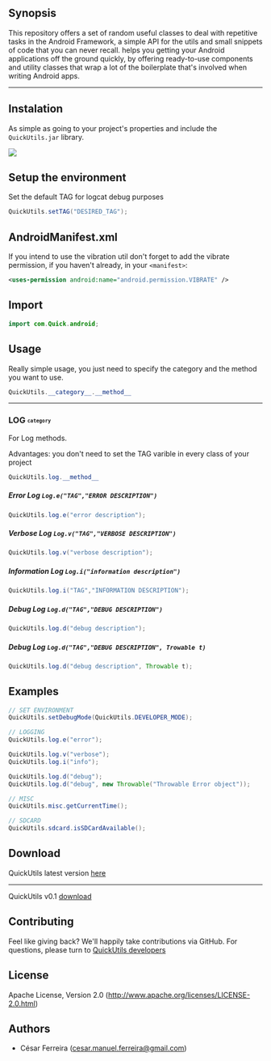 ## Synopsis

This repository offers a set of random useful classes to deal with repetitive tasks in the Android Framework, a simple API for the utils and small snippets of code that you can never recall.
 helps you getting your Android applications off the ground quickly, by offering ready-to-use components and utility classes that wrap a lot of the boilerplate that's involved when writing Android apps.


-----

## Instalation
As simple as going to your project's properties and include the `QuickUtils.jar` library.

 ![](http://developer.android.com/images/developing/adt-props-libRef.png)



## Setup the environment
Set the default TAG for logcat debug purposes

```java
QuickUtils.setTAG("DESIRED_TAG");
```

AndroidManifest.xml
-------------------

If you intend to use the vibration util don't forget to add the vibrate permission, if you haven't already, in your `<manifest>`:

```xml
<uses-permission android:name="android.permission.VIBRATE" />   
```

Import
------
```java
import com.Quick.android;
```


## Usage
Really simple usage, you just need to specify the category and the method you want to use.

```java
QuickUtils.__category__.__method__
```
-------------------
### LOG <sub><sup>`category`</sup></sub>
For Log methods.

Advantages: 
  you don't need to set the TAG varible in every class of your project

```java
QuickUtils.log.__method__
```


##### Error Log `Log.e("TAG","ERROR DESCRIPTION")`

```java
QuickUtils.log.e("error description");
```

##### Verbose Log `Log.v("TAG","VERBOSE DESCRIPTION")`

```java
QuickUtils.log.v("verbose description");
```

##### Information Log `Log.i("information description")`

```java
QuickUtils.log.i("TAG","INFORMATION DESCRIPTION");
```

##### Debug Log `Log.d("TAG","DEBUG DESCRIPTION")`

```java
QuickUtils.log.d("debug description");
```

##### Debug Log `Log.d("TAG","DEBUG DESCRIPTION", Trowable t)`

```java
QuickUtils.log.d("debug description", Throwable t);
```

## Examples


```java
// SET ENVIRONMENT
QuickUtils.setDebugMode(QuickUtils.DEVELOPER_MODE);

// LOGGING
QuickUtils.log.e("error");

QuickUtils.log.v("verbose");
QuickUtils.log.i("info");

QuickUtils.log.d("debug");
QuickUtils.log.d("debug", new Throwable("Throwable Error object"));

// MISC
QuickUtils.misc.getCurrentTime();

// SDCARD
QuickUtils.sdcard.isSDCardAvailable();
```

## Download

QuickUtils latest version [here](TestReadme.java)

---------------
QuickUtils v0.1 [download](java-classmate/blob/master/src/test/java/com/fasterxml/classmate/TestReadme.java)


## Contributing
Feel like giving back? We'll happily take contributions via GitHub. For questions, please turn to [QuickUtils developers](mailto:cesar.manuel.ferreira@gmail.com)

## License
Apache License, Version 2.0 (http://www.apache.org/licenses/LICENSE-2.0.html)

## Authors
 * César Ferreira (cesar.manuel.ferreira@gmail.com)
